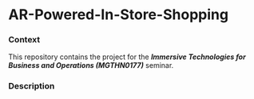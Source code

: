 # AR-Powered-In-Store-Shopping

### Context
This repository contains the project for the ***Immersive Technologies for Business and Operations (MGTHN0177)*** seminar.

### Description
